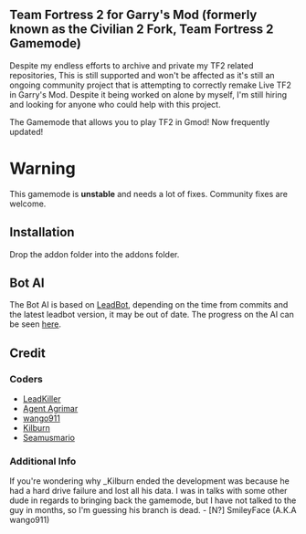 ## Team Fortress 2 for Garry's Mod (formerly known as the Civilian 2 Fork, Team Fortress 2 Gamemode)
Despite my endless efforts to archive and private my TF2 related repositories, This is still supported and won't be affected as it's still an ongoing community project that is attempting to correctly remake Live TF2 in Garry's Mod. Despite it being worked on alone by myself, I'm still hiring and looking for anyone who could help with this project.

The Gamemode that allows you to play TF2 in Gmod! Now frequently updated!
# Warning
This gamemode is **unstable** and needs a lot of fixes. Community fixes are welcome.

## Installation
Drop the addon folder into the addons folder.

## Bot AI
The Bot AI is based on [LeadBot](https://github.com/LeadKiller/leadbot), depending on the time from commits and the latest leadbot version, it may be out of date. The progress on the AI can be seen [here](https://github.com/LeadKiller/leadbot/projects/1#card-21958419).

## Credit
### Coders
 - [LeadKiller](https://steamcommunity.com/id/leadkiller)
 - [Agent Agrimar](https://steamcommunity.com/id/Agrimar/)
 - [wango911](https://forum.facepunch.com/u/fstw/wango911/)
 - [Kilburn](https://steamcommunity.com/id/underscorekilburn)
 - [Seamusmario](https://steamcommunity.com/id/SeamusMario55/)
### Additional Info
If you're wondering why _Kilburn ended the development was because he had a hard drive failure and lost all his data. I was in talks with some other dude in regards to bringing back the gamemode, but I have not talked to the guy in months, so I'm guessing his branch is dead. - [N?] SmileyFace (A.K.A wango911)
